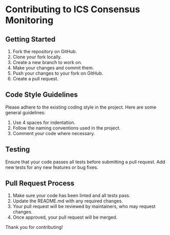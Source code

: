 # Contributing to ICS Consensus Monitoring

## Getting Started

1. Fork the repository on GitHub.
2. Clone your fork locally.
3. Create a new branch to work on.
4. Make your changes and commit them.
5. Push your changes to your fork on GitHub.
6. Create a pull request.

## Code Style Guidelines

Please adhere to the existing coding style in the project. Here are some general guidelines:

1. Use 4 spaces for indentation.
2. Follow the naming conventions used in the project.
3. Comment your code where necessary.

## Testing

Ensure that your code passes all tests before submitting a pull request. Add new tests for any new features or bug fixes.

## Pull Request Process

1. Make sure your code has been linted and all tests pass.
2. Update the README.md with any required changes.
3. Your pull request will be reviewed by maintainers, who may request changes.
4. Once approved, your pull request will be merged.

Thank you for contributing!
